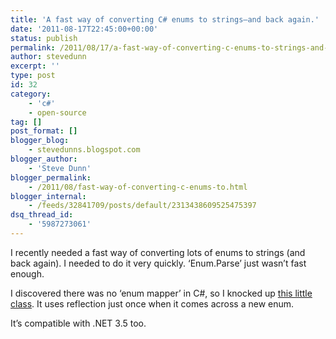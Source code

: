 ```yaml
---
title: 'A fast way of converting C# enums to strings–and back again.'
date: '2011-08-17T22:45:00+00:00'
status: publish
permalink: /2011/08/17/a-fast-way-of-converting-c-enums-to-strings-and-back-again
author: stevedunn
excerpt: ''
type: post
id: 32
category:
    - 'c#'
    - open-source
tag: []
post_format: []
blogger_blog:
    - stevedunns.blogspot.com
blogger_author:
    - 'Steve Dunn'
blogger_permalink:
    - /2011/08/fast-way-of-converting-c-enums-to.html
blogger_internal:
    - /feeds/32841709/posts/default/2313438609525475397
dsq_thread_id:
    - '5987273061'
---
```

I recently needed a fast way of converting lots of enums to strings (and back again). I needed to do it very quickly. ‘Enum.Parse’ just wasn’t fast enough.

I discovered there was no ‘enum mapper’ in C#, so I knocked up [this little class](https://gist.github.com/1152680). It uses reflection just once when it comes across a new enum.

It’s compatible with .NET 3.5 too.
